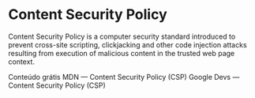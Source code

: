 # Content Security Policy

Content Security Policy is a computer security standard introduced to prevent cross-site scripting, clickjacking and other code injection attacks resulting from execution of malicious content in the trusted web page context.

<ResourceGroupTitle>Conteúdo grátis</ResourceGroupTitle>
<BadgeLink badgeText='Leia' colorScheme="yellow" href='https://developer.mozilla.org/en-US/docs/Web/HTTP/CSP'>MDN — Content Security Policy (CSP)</BadgeLink>
<BadgeLink badgeText='Leia' colorScheme="yellow" href='https://developers.google.com/web/fundamentals/security/csp'>Google Devs — Content Security Policy (CSP)</BadgeLink>
